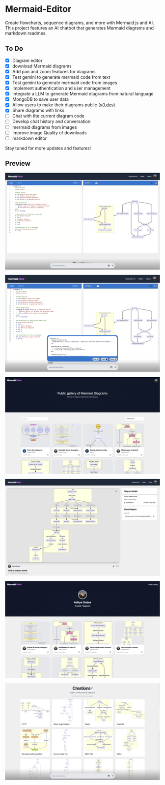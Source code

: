 # Mermaid-Editor

Create flowcharts, sequence diagrams, and more with Mermaid.js and AI. This project features an AI chatbot that generates Mermaid diagrams and markdown readmes.

## To Do

- [x] Diagram editor
- [x] download Mermaid diagrams
- [x] Add pan and zoom features for diagrams
- [x] Test gemini to generate mermaid code from text
- [x] Test gemini to generate mermaid code from images
- [x] Implement authentication and user management
- [x] Integrate a LLM to generate Mermaid diagrams from natural language
- [x] MongoDB to save user data
- [x] Allow users to make their diagrams public ([v0.dev](https://v0.dev/))
- [x] Share diagrams with links
- [ ] Chat with the current diagram code
- [ ] Develop chat history and conversation
- [ ] mermaid diagrams from images
- [ ] Improve image Quality of downloads
- [ ] markdown editor

Stay tuned for more updates and features!

## Preview

![Mermaid V1 Demo](/assets/mermaidmind4.png)

![Mermaid V1 Demo](/assets/mermaidmind6.png)

![Mermaid V1 Demo](/assets/mermaidmind1.png)

![Mermaid V1 Demo](/assets/mermaidmind2.png)

![Mermaid V1 Demo](/assets/mermaidmind3.png)

![Mermaid V1 Demo](/assets/mermaidmind5.png)
